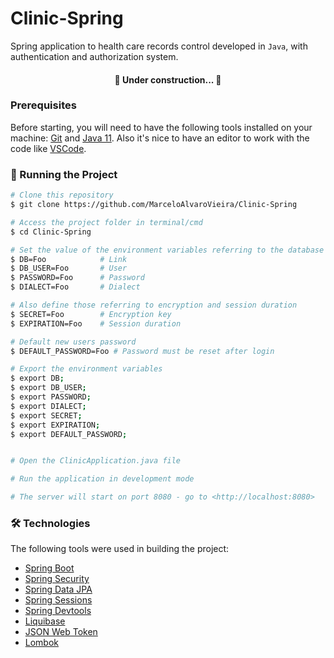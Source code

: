 
# Clinic-Spring


Spring application to health care records control developed in <code>Java</code>,
with authentication and authorization system.

<h4 align="center"> 
	🚧 Under construction... 🚧
</h4>

### Prerequisites

Before starting, you will need to have the following tools installed on your machine:
[Git](https://git-scm.com) and [Java 11](https://www.oracle.com/us/java/technologies/javase/jdk11-archive-downloads.html).
Also it's nice to have an editor to work with the code like [VSCode](https://code.visualstudio.com/).

### 🎲 Running the Project

```bash
# Clone this repository
$ git clone https://github.com/MarceloAlvaroVieira/Clinic-Spring

# Access the project folder in terminal/cmd
$ cd Clinic-Spring

# Set the value of the environment variables referring to the database
$ DB=Foo      		# Link
$ DB_USER=Foo		# User
$ PASSWORD=Foo 		# Password
$ DIALECT=Foo 		# Dialect

# Also define those referring to encryption and session duration
$ SECRET=Foo 		# Encryption key
$ EXPIRATION=Foo 	# Session duration

# Default new users password
$ DEFAULT_PASSWORD=Foo # Password must be reset after login

# Export the environment variables
$ export DB;
$ export DB_USER;
$ export PASSWORD;
$ export DIALECT;
$ export SECRET;
$ export EXPIRATION;
$ export DEFAULT_PASSWORD;


# Open the ClinicApplication.java file

# Run the application in development mode

# The server will start on port 8080 - go to <http://localhost:8080>
```


### 🛠 Technologies

The following tools were used in building the project:

- [Spring Boot](https://spring.io/)
- [Spring Security](https://docs.spring.io/spring-security/reference/index.html)
- [Spring Data JPA](https://docs.spring.io/spring-data/jpa/docs/current/reference/html/)
- [Spring Sessions](https://docs.spring.io/spring-session/reference/index.html)
- [Spring Devtools](https://docs.spring.io/spring-boot/docs/1.5.16.RELEASE/reference/html/using-boot-devtools.html)
- [Liquibase](https://www.liquibase.org/)
- [JSON Web Token](https://jwt.io/)
- [Lombok](https://projectlombok.org)